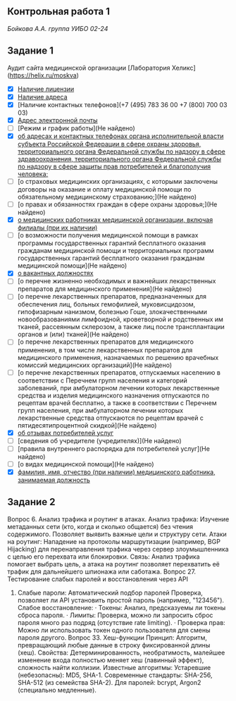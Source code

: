 ## Контрольная работа 1
*Бойкова А.А. группа УИБО 02-24*

## Задание 1
Аудит сайта медицинской организации [Лаборатория Хеликс] (https://helix.ru/moskva)

- [x] [Наличие лицензии](https://helix.ru/site/page/46)
- [x] [Наличие адреса](https://helix.ru/moskva/centers)
- [x] [Наличие контактных телефонов](+7 (495) 783 36 00  +7 (800) 700 03 03) 
- [x] [Адрес электронной почты](https://helix.ru/site/page/107)
- [ ] [Режим и график работы](Не найдено)
- [x] [об адресах и контактных телефонах органа исполнительной власти субъекта Российской Федерации в сфере охраны здоровья, территориального органа Федеральной службы по надзору в сфере здравоохранения, территориального органа Федеральной службы по надзору в сфере защиты прав потребителей и благополучия человека;](https://helix.ru/site/page/107)
- [ ] [о страховых медицинских организациях, с которыми заключены договоры на оказание и оплату медицинской помощи по обязательному медицинскому страхованию;](Не найдено)
- [ ] [о правах и обязанностях граждан в сфере охраны здоровья;](Не найдено)
- [x] [о медицинских работниках медицинской организации, включая филиалы (при их наличии)](https://helix.ru/moskva/doctors)
- [ ] [о возможности получения медицинской помощи в рамках программы государственных гарантий бесплатного оказания гражданам медицинской помощи и территориальных программ государственных гарантий бесплатного оказания гражданам медицинской помощи](Не найдено)
- [x] [о вакантных должностях](https://helix.ru/job)
- [ ] [о перечне жизненно необходимых и важнейших лекарственных препаратов для медицинского применения](Не найдено)
- [ ] [о перечне лекарственных препаратов, предназначенных для обеспечения лиц, больных гемофилией, муковисцидозом, гипофизарным нанизмом, болезнью Гоше, злокачественными новообразованиями лимфоидной, кроветворной и родственных им тканей, рассеянным склерозом, а также лиц после трансплантации органов и (или) тканей](Не найдено)
- [ ] [о перечне лекарственных препаратов для медицинского применения, в том числе лекарственных препаратов для медицинского применения, назначаемых по решению врачебных комиссий медицинских организаций](Не найдено)
- [ ] [о перечне лекарственных препаратов, отпускаемых населению в соответствии с Перечнем групп населения и категорий заболеваний, при амбулаторном лечении которых лекарственные средства и изделия медицинского назначения отпускаются по рецептам врачей бесплатно, а также в соответствии с Перечнем групп населения, при амбулаторном лечении которых лекарственные средства отпускаются по рецептам врачей с пятидесятипроцентной скидкой](Не найдено)
- [x] [об отзывах потребителей услуг](https://helix.ru/publishing)
- [ ] [сведения об учредителе (учредителях)](Не найдено)
- [ ] [правила внутреннего распорядка для потребителей услуг](Не найдено)
- [ ] [о видах медицинской помощи](Не найдено)
- [x] [фамилия, имя, отчество (при наличии) медицинского работника, занимаемая должность](https://helix.ru/moskva/doctors)

## Задание 2
Вопрос 6. Анализ трафика и роутинг в атаках.
Анализ трафика: Изучение метаданных сети (кто, когда и сколько общается) без чтения содержимого. Позволяет выявить важные цели и структуру сети.
Атаки на роутинг: Нападение на протоколы маршрутизации (например, BGP Hijacking) для перенаправления трафика через сервер злоумышленника с целью его перехвата или блокировки. Связь: Анализ трафика помогает выбрать цель, а атака на роутинг позволяет перехватить её трафик для дальнейшего шпионажа или саботажа.
Вопрос 27. Тестирование слабых паролей и восстановления через API
1. Слабые пароли:
  Автоматический подбор паролей
   Проверка, позволяет ли API установить простой пароль (например, "123456").
Слабое восстановление:
   · Токены: Анализ, предсказуемы ли токены сброса пароля.
   · Лимиты: Проверка, можно ли запросить сброс пароля много раз подряд (отсутствие rate limiting).
   · Проверка прав: Можно ли использовать токен одного пользователя для смены пароля другого.
Вопрос 33. Хеш-функции
Принцип: Алгоритм, превращающий любые данные в строку фиксированной длины (хеш).
Свойства: Детерминированность, необратимость, малейшее изменение входа полностью меняет хеш (лавинный эффект), сложность найти коллизии.
Известные алгоритмы:
  Устаревшие (небезопасны): MD5, SHA-1.
  Современные стандарты: SHA-256, SHA-512 (из семейства SHA-2).
  Для паролей: bcrypt, Argon2 (специально медленные).

